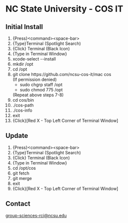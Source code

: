 # NC State University - COS IT
## Initial Install
<ol>
 <li>{Press}&lt;command&gt;&lt;space-bar&gt;</li>
 <li>{Type}Terminal (Spotlight Search)</li>
 <li>{Click} Terminal (Black Icon)</li>
 <li>{Type in Terminal Window}</li>
 <li>xcode-select --install</li>
 <li>mkdir /opt</li>
 <li>cd /opt</li>
 <li>git clone https://github.com/ncsu-cos-it/mac cos<br>
 (If permission denied)<br>
   <ul>
   <li>sudo chgrp staff /opt</li>
   <li>sudo chmod 775 /opt</li>
   </ul>
  (Repeat above steps 7-8)</li>
 <li>cd cos/bin</li>
 <li>./cos-path</li>
 <li>./cos-info</li>
 <li>exit</li>
 <li>{Click}[Red X - Top Left Corner of Terminal Window]</li>
</ol>

## Update 
<ol>
 <li>{Press}&lt;command&gt;&lt;space-bar&gt;</li>
 <li>{Type}Terminal (Spotlight Search)</li>
 <li>{Click} Terminal (Black Icon)</li>
 <li>{Type in Terminal Window}</li>
 <li>cd /opt/cos</li>
 <li>git fetch</li>
 <li>git merge</li>
 <li>exit</li>
 <li>{Click}[Red X - Top Left Corner of Terminal Window]</li>
</ol>

## Contact
<a href="mailto:group-sciences-rci@ncsu.edu">group-sciences-rci@ncsu.edu</a><br>
